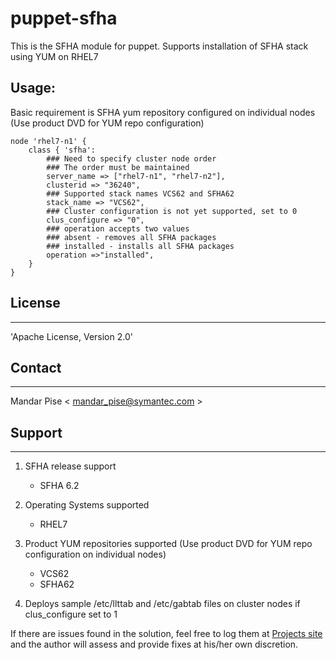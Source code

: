 # puppet-sfha

This is the SFHA module for puppet.
Supports installation of SFHA stack using YUM on RHEL7

## Usage:

Basic requirement is SFHA yum repository configured on individual nodes (Use product DVD for YUM repo configuration)

``` puppet
node 'rhel7-n1' {
	class { 'sfha':
		### Need to specify cluster node order
		### The order must be maintained
		server_name => ["rhel7-n1", "rhel7-n2"],
		clusterid => "36240",
		### Supported stack names VCS62 and SFHA62
		stack_name => "VCS62",
		### Cluster configuration is not yet supported, set to 0
		clus_configure => "0",
		### operation accepts two values
		### absent - removes all SFHA packages
		### installed - installs all SFHA packages
		operation =>"installed",
	}
}
```

## License
-------
'Apache License, Version 2.0'

## Contact
-------
Mandar Pise < mandar_pise@symantec.com > 

## Support
-------
1. SFHA release support
	- SFHA 6.2
 
2. Operating Systems supported
	- RHEL7

3. Product YUM repositories supported (Use product DVD for YUM repo configuration on individual nodes)
	- VCS62 
	- SFHA62

4. Deploys sample /etc/llttab and /etc/gabtab files on cluster nodes if clus_configure set to 1

If there are issues found in the solution, feel free to log them at [Projects site](https://github.com/SymantecPuppetSFHAmembers/puppet-sfha) and the author will assess and provide fixes
at his/her own discretion.
